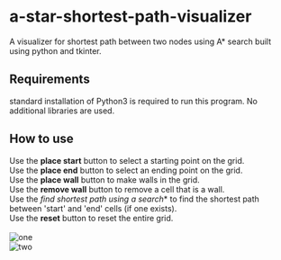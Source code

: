 # a-star-shortest-path-visualizer
A visualizer for shortest path between two nodes using A* search built using python and tkinter.

## Requirements
standard installation of Python3 is required to run this program. No additional libraries are used.

## How to use
Use the **place start** button to select a starting point on the grid. <br />
Use the **place end** button to select an ending point on the grid. <br />
Use the **place wall** button to make walls in the grid. <br />
Use the **remove wall** button to remove a cell that is a wall. <br />
Use the **find shortest path using a* search** to find the shortest path between 'start' and 'end' cells (if one exists). <br />
Use the **reset** button to reset the entire grid.
<br /> <br />
![one](https://user-images.githubusercontent.com/58216025/116976121-5a24a400-acde-11eb-9f70-a772e48f8464.JPG)
<br />
![two](https://user-images.githubusercontent.com/58216025/116976131-5c86fe00-acde-11eb-8103-d328f16f4f48.JPG)
